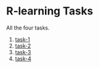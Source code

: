 # R-learning Tasks

All the four tasks.

1. [task-1](TASK-1.html)
2. [task-2](TASK-2.html)
3. [task-3](r-Task3.html)
4. [task-4](task4.html)
